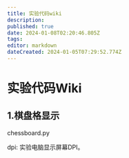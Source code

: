 ```yaml
---
title: 实验代码wiki
description: 
published: true
date: 2024-01-08T02:20:46.805Z
tags: 
editor: markdown
dateCreated: 2024-01-05T07:29:52.774Z
---
```


# 实验代码Wiki

## 1.棋盘格显示

chessboard.py


dpi: 实验电脑显示屏幕DPI。
